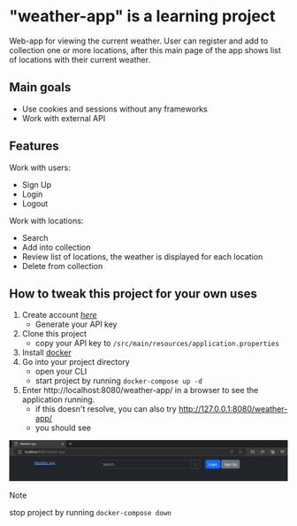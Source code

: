 # "weather-app" is a learning project
Web-app for viewing the current weather.
User can register and add to collection one or more locations,
after this main page of the app shows list of locations
with their current weather.

## Main goals
* Use cookies and sessions without any frameworks
* Work with external API

## Features
Work with users:
* Sign Up
* Login
* Logout

Work with locations:
* Search
* Add into collection
* Review list of locations, the weather is displayed for each location
* Delete from collection

## How to tweak this project for your own uses
1. Create account [*here*](https://openweathermap.org/)
   - Generate your API key
2. Clone this project
   - copy your API key to `/src/main/resources/application.properties`
3. Install [docker](https://www.docker.com/get-started/)
4. Go into your project directory
   - open your CLI 
   - start project by running `docker-compose up -d`
5. Enter http://localhost:8080/weather-app/ in a browser to see the application running.
   - if this doesn't resolve, you can also try http://127.0.0.1:8080/weather-app/
   - you should see

![](/src/main/resources/app_example.png)

> [!NOTE] 
>  stop project by running `docker-compose down`
